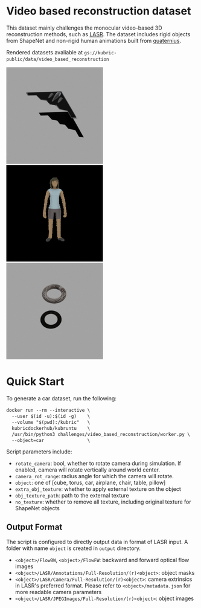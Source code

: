 # Video based reconstruction dataset

This dataset mainly challenges the monocular video-based 3D reconstruction methods, such as [LASR](https://github.com/google/lasr). The dataset includes rigid objects from ShapeNet and non-rigid human animations built from [quaternius](https://quaternius.com).

Rendered datasets avaliable at `gs://kubric-public/data/video_based_reconstruction`

![](images/airplane-rot-obj.gif)
![](images/human-2.gif)
![](images/textured-torus.gif)

# Quick Start

To generate a car dataset, run the following:

```
docker run --rm --interactive \
  --user $(id -u):$(id -g)    \
  --volume "$(pwd):/kubric"   \
  kubricdockerhub/kubruntu    \
  /usr/bin/python3 challenges/video_based_reconstruction/worker.py \
  --object=car                \
```

Script parameters include:
- `rotate_camera`: bool, whether to rotate camera during simulation. If enabled, camera will rotate vertically around world center.
- `camera_rot_range`: radius angle for which the camera will rotate.
- `object`: one of [cube, torus, car, airplane, chair, table, pillow]
- `extra_obj_texture`: whether to apply external texture on the object
- `obj_texture_path`: path to the external texture
- `no_texture`: whether to remove all texture, including original texture for ShapeNet objects

## Output Format

The script is configured to directly output data in format of LASR input. A folder with name `object` is created in `output` directory.
- `<object>/FlowBW`, `<object>/FlowFW`: backward and forward optical flow images
- `<object>/LASR/Annotations/Full-Resolution/(r)<object>`: object masks
- `<object>/LASR/Camera/Full-Resolution/(r)<object>`: camera extrinsics in LASR's preferred format. Please refer to `<object>/metadata.json` for more readable camera parameters
- `<object>/LASR/JPEGImages/Full-Resolution/(r)<object>`: object images
